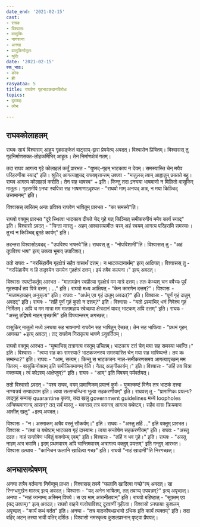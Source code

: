 ```yaml
---
date_end: '2021-02-15'
cast:
- राघवः
- विश्वासः
- वासुकिः
- नागरत्ना
- अनघा
- वासुकिर्मातुलः
- श्रुतिः
date: '2021-02-15'
रसः_भावः:
- कोपः
- ह्रीः
rasyataa: 5
title: राघवेण गृहभाटकदानविरोधः
topics:
- दुराग्रहः
- लोभः

---
```


## राघवकोलाहलम्
राघवः सायं विश्वासम् आहूय गृहसङ्केतं वाट्साप्-द्वारा प्रेषयेत्य् अवदत्। विश्वासेन प्रिषितम्। विश्वासस् तु गृहनिर्माणसक्त-लोहकर्मिभिर् आहूतः। तेन निर्माणक्षेत्रं गतम्।

तदा राघव आगत्य गृहे कोलाहलं कर्तुं प्रारभत - "युष्मद्-गृहम् भाटकाय न देयम्। समस्यास्ति चेन् मयैव परिहरणीया स्याद्" इति। श्रुतिर् आगत्याह्वयद् राघववृत्तान्तम् उक्त्वा - "मातुलस् त्वाम् आह्वातुम् प्रयतते बहु। राघव आगत्य कोलाहलं करोति। तेन सह भाषस्व" + इति। किन्तु तदा ऽनघया भाषमाणो न मिलितो वासुकिर् मातुलः। गृहसमीपे ऽनघा स्वपित्रा सह भाषमाणाऽदृश्यत - "राघवो माम् अनयद् अत्र, न मया किञ्चिद् उच्यमानम्" इति।

विश्वासस् त्वरितम् अन्तः प्रविश्य राघवेण भाषितुम् प्रारभत - "का समस्ये"ति। 

राघवो वक्तुम् प्रारभत "दूरे स्थित्वा भाटकाय दीयते चेद् गृहे यत् किञ्चित् समीकरणीयं ममैव कार्यं स्याद्" इति। विश्वासो ऽवदत् - "चिन्ता मास्तु - अहम् आश्वासयामीतः परम् अहं स्वयम् आगत्य परिहरामि समस्याः। तुभ्यं न किञ्चिद् ब्रूमहे कार्यम्" इति। 

तदन्तरा विश्वासोऽवदद् - "उपविश्य भाषस्वे"ति। राघवस् तु - "नोपविशामी"ति। विश्वासस् तु - "अहं तूपविश्य भाष" इत्य् उक्त्वा भूमाव् उपाविशत्।

ततो राघवः - "नरसिंहार्येण गृहक्षेत्रं सहैव वासार्थं दत्तम्। न भाटकदानार्थम्" इत्य् आक्षिपत्। विश्वासस् तु - "नरसिंहार्येण न हि तादृश्येन समयेन गृहक्षेत्रं दत्तम्। इयं तवैव कल्पना।" इत्य् अवदत्। 

विश्वासः स्पष्टीकर्तुम् आरभत - "मातामहेन स्वप्रीत्या गृहक्षेत्रं मम मात्रे दत्तम्। ततः केभ्यश् चन वर्षेभ्यः पूर्वं गृहस्यार्धं तव पित्रे दत्तम्। …" इति। राघवो मध्य आक्षिपत् - "केन कारणेन दत्तम्?"। विश्वासः - "मातामहाग्रहम् अनुसृत्य" इति। राघवः - "अर्धम् एव गृहं दातुम् अवदत्?" इति। विश्वासः - "पूर्णं गृहं दातुम् अवदद्" इति। राघवः - "तर्हि पूर्णं गृहं कुतो न दत्तम्?" इति। विश्वासः - "यतो ऽस्माभिर् धनं निवेश्य गृहं निर्मितम्। अपि च मम मात्रा मम मातामहाय स्वेच्छया क्षेत्रदानं यावद् भाटकम् अपि दत्तम्" इति। राघवः - "अस्तु तद्विषये नाहम् पृच्छामि" इति विषयान्तरम् अगच्छत्।

वासुकिर् मातुलो मध्ये ऽनघया सह भाषमाणो राघवेन सह भाषितुम् ऐच्छत्। तेन सह भाषित्वा - "प्रथमं गृहम् आगच्छ" +इत्य् अवदत्। तद् राघवेण निराकृत्य भाषणे ऽनुवर्तितम्।

राघवो वक्तुम् आरभत - "युष्माभिस् तत्रागत्य वस्तुम् उचितम्। भाटकाय दत्तं चेन् मया सह समस्या भवन्ति।" इति। विश्वासः - "त्वया सह काः समस्याः? भाटकजनस्य समस्यास्ति चेन् मया सह भाषिष्यन्ते। तव कः सम्बन्धः?" इति। राघवः - "आम्, सत्यम्। किन्तु स भाटकजनः नाल-समीकरणसमय आगत्यापृच्छन् मम पितरम् - वासुकिनोक्तम् इति समीक्रियमाणम् वेति। नैतद् अङ्गीकार्यम्।" इति। विश्वासः - "तर्हि तव पित्रा वक्तव्यम्। त्वं कोऽस्य् आक्षेप्तुम्?" इति। राघवः - "आम्" इति विषयम् पर्यवर्तयत्।

ततो विश्वासो ऽवदत् - "पश्य राघव, वयम् प्रामाणिकम् प्रयत्नं कुर्मः - युष्मत्कष्टं विनैव तत्र भाटकं दत्त्वा नाण्यत्रयं सम्पादयाम इति। त्वया सत्सम्बन्धिना भूत्वा सहकरणीयम्" इति। राघवस् तु - "प्रामाणिकः प्रयत्नः? त्वद्गृहं सम्यक् quarantine कृत्वा, तदा खलु government guidelines मध्ये loopholes अन्विष्यमाणान्य् आसन्? तत् सर्वं मास्तु - भवन्तस् तत्र वसन्त्व् आगत्य यथेष्टम्। सहैव वासः क्रियमाण आसीत् खलु" +इत्य् अवदत्।

विश्वासः - "न। अस्माकम् अत्रैव वस्तुं सौकर्यम्।" इति। राघवः - "अस्तु तर्हि …" इति वक्तुम् प्रारभत। विश्वासः - "तथा च यथेष्टम् भाटकाय गृहं दास्यामः। त्वया सन्तोषेण सहकरणीयम्" इति। राघवः - "अस्तु ददत। नाहं सन्तोषेण भवितुं शक्नोम्य् एवम्" इति। विश्वासः - "तर्हि न भव गृहे।" इति। राघवः - "अस्तु नाहम् अत्र भवामि। इदम् प्रथमवारम् अपि चान्तिमवारम् अत्रागत्य वक्तुम् प्रयत्तम्" इति गन्तुम् आरभत। विश्वास उत्थाय - "कानिचन फलानि खादित्वा गच्छ" इति। राघवो "नाहं खादामी"ति निरगच्छत्।

## अनघासम्प्रेषणम्
अनघा तत्रैव वर्तमाना निर्गन्तुम् प्राभत। विश्वासस् तस्यै "फलानि खादित्वा गच्छे"त्य् अवदत्। सा स्निग्धमुखेन मास्त्व् इत्य् अवदत्। विश्वासः - "यद् अनेन भाषितम्, तत् तवाप्य् उपपन्नम्?" इत्य् अपृच्छत्। अनघा - "नाहं जानाम्य् अस्मिन् विषये। स एव माम् अत्रानीतवान्" इति। राघवो बहिष्टात् - "सूक्तम् एव (यद् उक्तम्)" इत्य् अवदत्। राघवो वाहने गत्वोपाविशद् दूरवाणीं गृहीत्वा। विश्वासो ऽनघायाः कुशलम् अपृच्छत् - "कार्यं कथं वर्तत" इति। अनघा - "तत्र मादकौषधप्रभावो ऽधिक इति कार्यं त्यक्तम्" इति। तदा बहिर् अटन् तस्या भावी पतिर् दर्शितः। विश्वासो नमस्कृत्य कुशलप्रश्नान् पृष्ट्वा प्रैषयत्।

